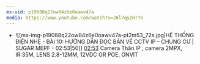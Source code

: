 ```yaml
---
mx-uid: p19088q22ow84z6e0oawv47a
media: https://www.youtube.com/watch?v=26l7qyZHr7o
---
```


- ![[mx-img-p19088q22ow84z6e0oawv47a-pt2m53_72s.jpg|HỆ THỐNG ĐIỆN NHẸ - BÀI 10: HƯỚNG DẪN ĐỌC BẢN VẼ CCTV IP – CHUNG CƯ  | SUGAR MEPF - 02:53|50]] [02:53](https://www.youtube.com/watch?v=26l7qyZHr7o#t=02:53.72) 
 Camera Thân IP , camera 2MPX, IR:35M, LENS 2.8-12MM, 12VDC OR POE, ONVIT